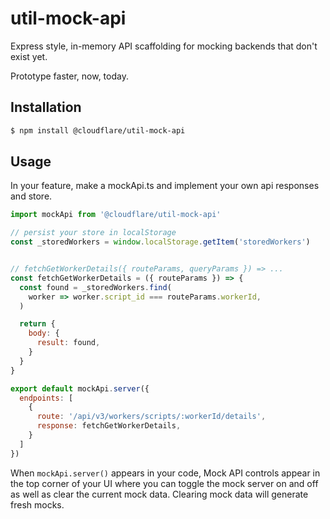# util-mock-api

Express style, in-memory API scaffolding for mocking backends that don't exist yet.

Prototype faster, now, today.

## Installation

```sh
$ npm install @cloudflare/util-mock-api
```

## Usage

In your feature, make a mockApi.ts and implement your own api responses and store.
```js
import mockApi from '@cloudflare/util-mock-api'

// persist your store in localStorage
const _storedWorkers = window.localStorage.getItem('storedWorkers')


// fetchGetWorkerDetails({ routeParams, queryParams }) => ...
const fetchGetWorkerDetails = ({ routeParams }) => {
  const found = _storedWorkers.find(
    worker => worker.script_id === routeParams.workerId,
  )

  return {
    body: {
      result: found,
    }
  }
}

export default mockApi.server({
  endpoints: [
    {
      route: '/api/v3/workers/scripts/:workerId/details',
      response: fetchGetWorkerDetails,
    }
  ]
})

```

When `mockApi.server()` appears in your code, Mock API controls appear in the top corner of your UI where you can toggle the mock server on and off as well as clear the current mock data.  Clearing mock data will generate fresh mocks.

